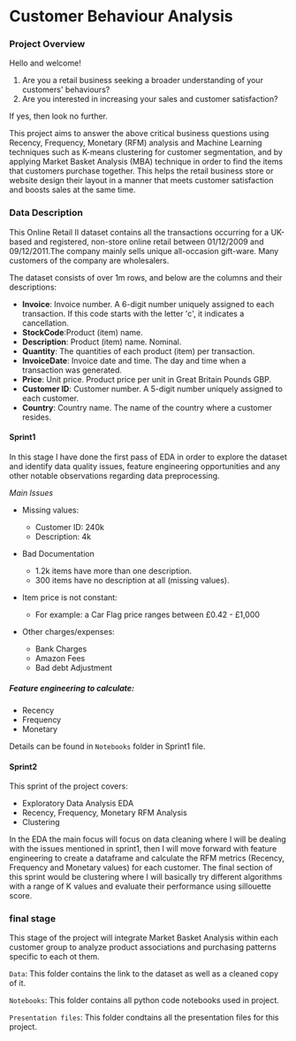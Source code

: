 # Customer Behaviour Analysis
### Project Overview

Hello and welcome!

1. Are you a retail business seeking a broader understanding of your customers' behaviours?
2. Are you interested in increasing your sales and customer satisfaction?

If yes, then look no further.

This project aims to answer the above critical business questions using Recency, Frequency, Monetary (RFM) analysis and Machine Learning techniques such as K-means clustering for customer segmentation, and by applying Market Basket Analysis (MBA) technique in order to find the items that customers purchase together. This helps the retail business store or website design their layout in a manner that meets customer satisfaction and boosts sales at the same time. 

### Data Description
This Online Retail II dataset contains all the transactions occurring for a UK-based and registered, non-store online retail between 01/12/2009 and 09/12/2011.The company mainly sells unique all-occasion gift-ware. Many customers of the company are wholesalers.

The dataset consists of over 1m rows, and below are the columns and their descriptions:
- **Invoice**: Invoice number. A 6-digit number uniquely assigned to each transaction. If this code starts with the letter 'c', it indicates a cancellation.
- **StockCode**:Product (item) name.
- **Description**: Product (item) name. Nominal.
- **Quantity**: The quantities of each product (item) per transaction.
- **InvoiceDate**: Invoice date and time. The day and time when a transaction was generated.
- **Price**: Unit price. Product price per unit in Great Britain Pounds GBP.
- **Customer ID**: Customer number. A 5-digit number uniquely assigned to each customer.
- **Country**: Country name. The name of the country where a customer resides.

#### Sprint1
In this stage I have done the first pass of EDA in order to explore the dataset and identify data quality issues, feature engineering opportunities and any other notable observations regarding data preprocessing.

*Main Issues*

- Missing values:   
  - Customer ID: 240k           
  - Description: 4k

- Bad Documentation
  - 1.2k items have more than one description.
  - 300 items have no description at all (missing values).

- Item price is not constant:
  - For example: a Car Flag price ranges between £0.42 - £1,000

- Other charges/expenses:
  - Bank Charges
  - Amazon Fees
  - Bad debt Adjustment

##### Feature engineering to calculate:
- Recency 
- Frequency		
- Monetary

Details can be found in `Notebooks` folder in Sprint1 file.

#### Sprint2

This sprint of the project covers:

- Exploratory Data Analysis EDA
- Recency, Frequency, Monetary RFM Analysis
- Clustering

 In the EDA the main focus will focus on data cleaning where I will be dealing with the issues mentioned in sprint1, then I will move forward with feature engineering to create a dataframe and calculate the RFM metrics (Recency, Frequency and Monetary values) for each customer. The final section of this sprint would be clustering where I will basically try different algorithms with a range of K values and evaluate their performance using sillouette score.

### final stage

This stage of the project will integrate Market Basket Analysis within each customer group to analyze product associations and purchasing patterns specific to each ot them.


`Data`: This folder contains the link to the dataset as well as a cleaned copy of it.

`Notebooks`: This folder contains all python code notebooks used in project.

`Presentation files`: This folder condtains all the presentation files for this project.
